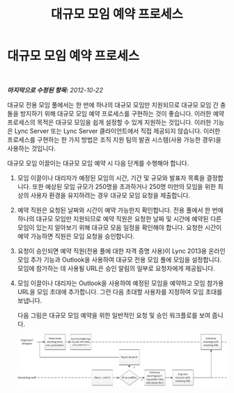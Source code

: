 ﻿---
title: 대규모 모임 예약 프로세스
TOCTitle: 대규모 모임 예약 프로세스
ms:assetid: de267458-885f-4176-a8d7-1a218e67640e
ms:mtpsurl: https://technet.microsoft.com/ko-kr/library/JJ205334(v=OCS.15)
ms:contentKeyID: 49305260
ms.date: 08/10/2015
mtps_version: v=OCS.15
ms.translationtype: HT
---

# 대규모 모임 예약 프로세스

 

_**마지막으로 수정된 항목:** 2012-10-22_

대규모 전용 모임 풀에서는 한 번에 하나의 대규모 모임만 지원되므로 대규모 모임 간 충돌을 방지하기 위해 대규모 모임 예약 프로세스를 구현하는 것이 좋습니다. 이러한 예약 프로세스의 목적은 대규모 모임을 쉽게 설정할 수 있게 지원하는 것입니다. 이러한 기능은 Lync Server 또는 Lync Server 클라이언트에서 직접 제공되지 않습니다. 이러한 프로세스를 구현하는 한 가지 방법은 조직 지원 팀의 발권 시스템(사용 가능한 경우)을 사용하는 것입니다.

대규모 모임 이끌이는 대규모 모임 예약 시 다음 단계를 수행해야 합니다.

1.  모임 이끌이나 대리자가 예정된 모임의 시간, 기간 및 규모와 발표자 목록을 결정합니다. 또한 예상된 모임 규모가 250명을 초과하거나 250명 미만의 모임을 위한 최상의 사용자 환경을 유지하려는 경우 대규모 모임 요청을 제출합니다.

2.  예약 직원은 요청된 날짜와 시간이 예약 가능한지 확인합니다. 전용 풀에서 한 번에 하나의 대규모 모임만 지원되므로 예약 직원은 요청한 날짜 및 시간에 예약된 다른 모임이 있는지 알아보기 위해 대규모 모음 일정을 확인해야 합니다. 요청한 시간이 예약 가능하면 직원은 모임 요청을 승인합니다.

3.  요청이 승인되면 예약 직원(전용 풀에 대한 자격 증명 사용)이 Lync 2013용 온라인 모임 추가 기능과 Outlook을 사용하여 대규모 전용 모임 풀에 모임을 설정합니다. 모임에 참가하는 데 사용될 URL은 승인 알림의 일부로 요청자에게 제공됩니다.

4.  모임 이끌이나 대리자는 Outlook을 사용하여 예정된 모임을 예약하고 모임 참가용 URL을 모임 초대에 추가합니다. 그런 다음 초대할 사용자를 지정하여 모임 초대를 보냅니다.
    
    다음 그림은 대규모 모임 예약을 위한 일반적인 요청 및 승인 워크플로를 보여 줍니다.
    
    ![회의 예약 워크플로](images/JJ205334.5d8b1f62-1dc3-47bf-bf8f-be2d8899ab9d(OCS.15).jpg "회의 예약 워크플로")

